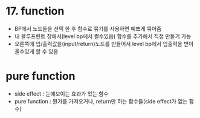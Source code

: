 # 17. function
- BP에서 노드들을 선택 한 후 함수로 묶기를 사용하면 예쁘게 묶어줌
- 내 블루프린트 창에서(level bp에서 켤수있음) 함수를 추가해서 직점 만들기 가능
- 오른쪽에 입/출력값을(input/return)노드를 만들어서 level bp에서 입출력을 받아올수있게 할 수 있음

# pure function
- side effect : 눈에보이는 효과가 있는 함수
- pure function : 뭔가를 가져오거나, return만 하는 함수들(side effect가 없는 함수)